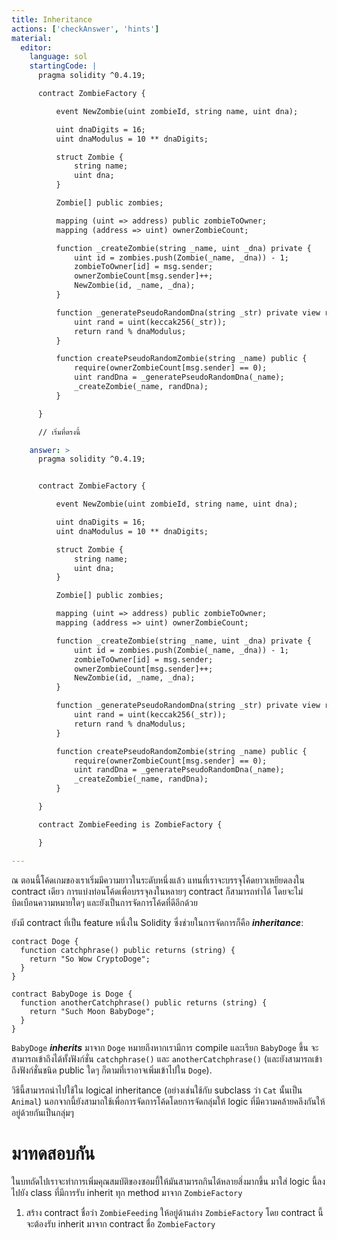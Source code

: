 ```yaml
---
title: Inheritance
actions: ['checkAnswer', 'hints']
material:
  editor:
    language: sol
    startingCode: |
      pragma solidity ^0.4.19;

      contract ZombieFactory {

          event NewZombie(uint zombieId, string name, uint dna);

          uint dnaDigits = 16;
          uint dnaModulus = 10 ** dnaDigits;

          struct Zombie {
              string name;
              uint dna;
          }

          Zombie[] public zombies;

          mapping (uint => address) public zombieToOwner;
          mapping (address => uint) ownerZombieCount;

          function _createZombie(string _name, uint _dna) private {
              uint id = zombies.push(Zombie(_name, _dna)) - 1;
              zombieToOwner[id] = msg.sender;
              ownerZombieCount[msg.sender]++;
              NewZombie(id, _name, _dna);
          }

          function _generatePseudoRandomDna(string _str) private view returns (uint) {
              uint rand = uint(keccak256(_str));
              return rand % dnaModulus;
          }

          function createPseudoRandomZombie(string _name) public {
              require(ownerZombieCount[msg.sender] == 0);
              uint randDna = _generatePseudoRandomDna(_name);
              _createZombie(_name, randDna);
          }

      }

      // เริ่มที่ตรงนี้

    answer: >
      pragma solidity ^0.4.19;


      contract ZombieFactory {

          event NewZombie(uint zombieId, string name, uint dna);

          uint dnaDigits = 16;
          uint dnaModulus = 10 ** dnaDigits;

          struct Zombie {
              string name;
              uint dna;
          }

          Zombie[] public zombies;

          mapping (uint => address) public zombieToOwner;
          mapping (address => uint) ownerZombieCount;

          function _createZombie(string _name, uint _dna) private {
              uint id = zombies.push(Zombie(_name, _dna)) - 1;
              zombieToOwner[id] = msg.sender;
              ownerZombieCount[msg.sender]++;
              NewZombie(id, _name, _dna);
          }

          function _generatePseudoRandomDna(string _str) private view returns (uint) {
              uint rand = uint(keccak256(_str));
              return rand % dnaModulus;
          }

          function createPseudoRandomZombie(string _name) public {
              require(ownerZombieCount[msg.sender] == 0);
              uint randDna = _generatePseudoRandomDna(_name);
              _createZombie(_name, randDna);
          }

      }

      contract ZombieFeeding is ZombieFactory {

      }

---
```


ณ ตอนนี้โค้ดเกมของเราเริ่มมีความยาวในระดับหนึ่งแล้ว แทนที่เราจะบรรจุโค้ดยาวเหยียดลงใน contract เดียว การแบ่งท่อนโค้ดเพื่อบรรจุลงในหลายๆ contract ก็สามารถทำได้ โดยจะไม่บิดเบือนความหมายใดๆ และยังเป็นการจัดการโค้ดที่ดีอีกด้วย

ยังมี contract ที่เป็น feature หนึ่งใน Solidity ซึ่งช่วยในการจัดการก็คือ **_inheritance_**:

```
contract Doge {
  function catchphrase() public returns (string) {
    return "So Wow CryptoDoge";
  }
}

contract BabyDoge is Doge {
  function anotherCatchphrase() public returns (string) {
    return "Such Moon BabyDoge";
  }
}
```

`BabyDoge` **_inherits_** มาจาก `Doge` หมายถึงหากเรามีการ compile และเรียก `BabyDoge` ขึ้น จะสามารถเข้าถึงได้ทั้งฟังก์ชั่น `catchphrase()` และ `anotherCatchphrase()` (และยังสามารถเข้าถึงฟังก์ชั่นชนิด public ใดๆ ก็ตามที่เราอาจเพิ่มเข้าไปใน `Doge`).

วิธีนี้สามารถนำไปใช้ใน logical inheritance (อย่างเช่นใช้กับ subclass ว่า `Cat` นั้นเป็น `Animal`) นอกจากนี้ยังสามาถใช้เพื่อการจัดการโค้ดโดยการจัดกลุ่มให้ logic ที่มีความคล้ายคลึงกันให้อยู่ด้วยกันเป็นกลุ่มๆ

# มาทดสอบกัน

ในบทถัดไปเราจะทำการเพิ่มคุณสมบัติของซอมบี้ให้มันสามารถกินได้หลายสิ่งมากขึ้น มาใส่ logic นี้ลงไปยัง class ที่มีการรับ inherit ทุก method มาจาก `ZombieFactory`

1. สร้าง contract ชื่อว่า `ZombieFeeding` ให้อยู่ด้านล่าง `ZombieFactory` โดย contract นี้จะต้องรับ inherit มาจาก contract ชื่อ `ZombieFactory`
